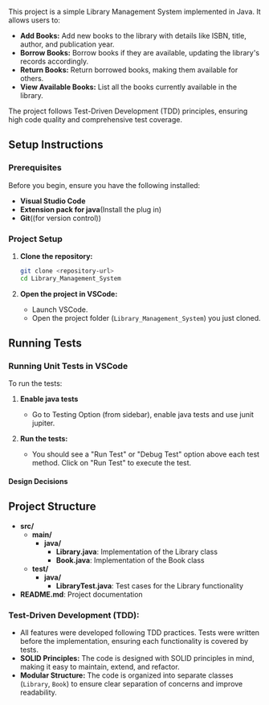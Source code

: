 ﻿This project is a simple Library Management System implemented in Java. It allows users to:

- **Add Books:** Add new books to the library with details like ISBN, title, author, and publication year.
- **Borrow Books:** Borrow books if they are available, updating the library's records accordingly.
- **Return Books:** Return borrowed books, making them available for others.
- **View Available Books:** List all the books currently available in the library.

The project follows Test-Driven Development (TDD) principles, ensuring high code quality and comprehensive test coverage.

## Setup Instructions

### Prerequisites

Before you begin, ensure you have the following installed:

- **Visual Studio Code**
- **Extension pack for java**(Install the plug in)
- **Git**((for version control))

### Project Setup

1. **Clone the repository:**

   ```bash
   git clone <repository-url>
   cd Library_Management_System

   ```

2. **Open the project in VSCode:**

   - Launch VSCode.
   - Open the project folder (`Library_Management_System`) you just cloned.

## Running Tests

### Running Unit Tests in VSCode

To run the tests:

1. **Enable java tests**

   - Go to Testing Option (from sidebar), enable java tests and use junit jupiter.

2. **Run the tests:**

   - You should see a "Run Test" or "Debug Test" option above each test method. Click on "Run Test" to execute the test.

#### Design Decisions

## Project Structure

- **src/**
  - **main/**
    - **java/**
      - **Library.java**: Implementation of the Library class
      - **Book.java**: Implementation of the Book class
  - **test/**
    - **java/**
      - **LibraryTest.java**: Test cases for the Library functionality
- **README.md**: Project documentation


### **Test-Driven Development (TDD):**

- All features were developed following TDD practices. Tests were written before the implementation, ensuring each functionality is covered by tests.
- **SOLID Principles:** The code is designed with SOLID principles in mind, making it easy to maintain, extend, and refactor.
- **Modular Structure:** The code is organized into separate classes (`Library`, `Book`) to ensure clear separation of concerns and improve readability.
